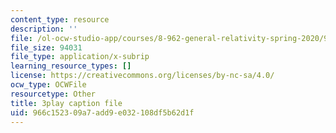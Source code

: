 ```yaml
---
content_type: resource
description: ''
file: /ol-ocw-studio-app/courses/8-962-general-relativity-spring-2020/966c152309a7add9e032108df5b62d1f_TiHHz3sKDbY.srt
file_size: 94031
file_type: application/x-subrip
learning_resource_types: []
license: https://creativecommons.org/licenses/by-nc-sa/4.0/
ocw_type: OCWFile
resourcetype: Other
title: 3play caption file
uid: 966c1523-09a7-add9-e032-108df5b62d1f
---
```

